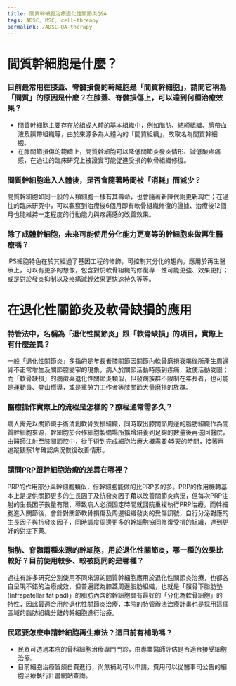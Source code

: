 ```yaml
---
title: 間質幹細胞治療退化性關節炎Q&A
tags: ADSC, MSC, cell-threapy
permalink: /ADSC-OA-therapy
---
```


# 間質幹細胞是什麼？

### 目前最常用在膝蓋、脊髓損傷的幹細胞是「間質幹細胞」，請問它稱為「間質」的原因是什麼？在膝蓋、脊髓損傷上，可以達到何種治療效果？

- 間質幹細胞主要存在於組成人體的基本組織中，例如脂肪、結締組織、臍帶血液及臍帶組織等，由於來源多為人體內的「間質組織」，故取名為間質幹細胞。
- 在膝關節損傷的範疇上，間質幹細胞可以降低關節炎發炎情形、減低酸疼痛感，在過往的臨床研究上被證實可能促進受損的軟骨組織修復。

### 間質幹細胞進入人體後，是否會隨著時間被「消耗」而減少？

間質幹細胞如同一般的人類細胞一樣有其壽命，也會隨著新陳代謝更新凋亡；在過往的臨床研究中，可以觀察到治療後6個月即有軟骨組織修復的證據、治療後12個月也能維持一定程度的行動能力與疼痛感的改善效果。

### 除了成體幹細胞，未來可能使用分化能力更高等的幹細胞來做再生醫療嗎？

iPS細胞特色在於其經過了基因工程的修飾，可控制其分化的趨向，應用於再生醫療上，可以有更多的想像，包含對於軟骨組織的修復專一性可能更強、效果更好；或是對於發炎抑制以及疼痛減輕效果更快速持久等等。

# 在退化性關節炎及軟骨缺損的應用

### 特管法中，名稱為「退化性關節炎」跟「軟骨缺損」的項目，實際上有什麼差異？

一般「退化性關節炎」多指的是年長者膝關節因關節內軟骨磨損衰竭後所產生周邊骨不正常增生及關節腔變窄的現象，病人於關節活動時感到疼痛，致使活動受限；而「軟骨缺損」的病徵與退化性關節炎類似，但發病族群不限制在年長者，也可能是運動員、登山嚮導，或是重勞力工作者等膝關節大量磨損的族群。

### 醫療操作實際上的流程是怎樣的？療程通常需多久？

病人需先以關節鏡手術清創軟骨受損組織，同時取出膝關節周邊的脂肪組織作為間質幹細胞來源，幹細胞於合作細胞製備場所擴增培養到足夠的數量後再送回醫院，由醫師注射至膝關節腔中，從手術到完成細胞治療大概需要45天的時間，接著再追蹤觀察1年確認病況恢復改善情形。

### 請問PRP跟幹細胞治療的差異在哪裡？

PRP的作用部分與幹細胞類似，但幹細胞能做的比PRP多的多。PRP的作用機轉基本上是提供關節更多的生長因子及抗發炎因子藉以改善關節炎病況，但每次PRP注射的生長因子數量有限，導致病人必須固定時間就回院重複執行PRP治療。而幹細胞進入關節後，會針對關節軟骨損傷及周邊組織發炎的受傷訊號，自行分泌對應的生長因子與抗發炎因子，同時調度周邊更多的幹細胞協同修復受損的組織，達到更好的對症下藥。

### 脂肪、脊髓兩種來源的幹細胞，用於退化性關節炎，哪一種的效果比較好？目前使用較多、較被認同的是哪種？

過往有許多研究分別使用不同來源的間質幹細胞應用於退化性關節炎治療，也都各自呈現不錯的治療成效，但普遍認為膝蓋周邊脂肪組織，也就是「髕骨下脂肪墊(Infrapatellar fat pad)」的脂肪內含的幹細胞具有最好的「分化為軟骨細胞」的特性，因此最適合用於退化性關節炎治療，本院的特管辦法治療計畫也是採用這個區域的脂肪組織分離的幹細胞進行治療。

### 民眾要怎麼申請幹細胞再生療法？這目前有補助嗎？

- 民眾可透過本院的骨科細胞治療專門門診，由專業醫師評估是否適合接受細胞治療。
- 目前細胞治療皆須自費進行，尚無補助可以申請，費用可以從醫事司公告的細胞治療執行計畫網站查詢。